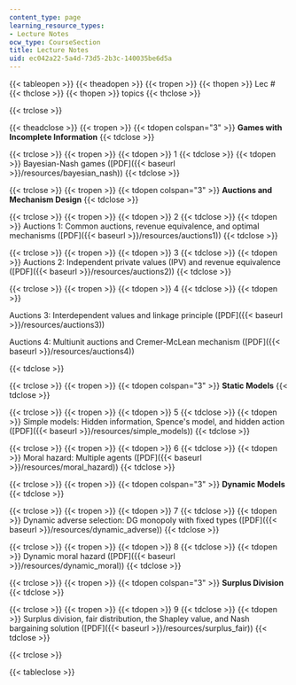 ```yaml
---
content_type: page
learning_resource_types:
- Lecture Notes
ocw_type: CourseSection
title: Lecture Notes
uid: ec042a22-5a4d-73d5-2b3c-140035be6d5a
---
```


{{< tableopen >}}
{{< theadopen >}}
{{< tropen >}}
{{< thopen >}}
Lec #
{{< thclose >}}
{{< thopen >}}
topics
{{< thclose >}}

{{< trclose >}}

{{< theadclose >}}
{{< tropen >}}
{{< tdopen colspan="3" >}}
**Games with Incomplete Information**
{{< tdclose >}}

{{< trclose >}}
{{< tropen >}}
{{< tdopen >}}
1
{{< tdclose >}}
{{< tdopen >}}
Bayesian-Nash games ([PDF]({{< baseurl >}}/resources/bayesian_nash))
{{< tdclose >}}

{{< trclose >}}
{{< tropen >}}
{{< tdopen colspan="3" >}}
**Auctions and Mechanism Design**
{{< tdclose >}}

{{< trclose >}}
{{< tropen >}}
{{< tdopen >}}
2
{{< tdclose >}}
{{< tdopen >}}
Auctions 1: Common auctions, revenue equivalence, and optimal mechanisms ([PDF]({{< baseurl >}}/resources/auctions1))
{{< tdclose >}}

{{< trclose >}}
{{< tropen >}}
{{< tdopen >}}
3
{{< tdclose >}}
{{< tdopen >}}
Auctions 2: Independent private values (IPV) and revenue equivalence ([PDF]({{< baseurl >}}/resources/auctions2))
{{< tdclose >}}

{{< trclose >}}
{{< tropen >}}
{{< tdopen >}}
4
{{< tdclose >}}
{{< tdopen >}}


Auctions 3: Interdependent values and linkage principle ([PDF]({{< baseurl >}}/resources/auctions3))

Auctions 4: Multiunit auctions and Cremer-McLean mechanism ([PDF]({{< baseurl >}}/resources/auctions4))


{{< tdclose >}}

{{< trclose >}}
{{< tropen >}}
{{< tdopen colspan="3" >}}
**Static Models**
{{< tdclose >}}

{{< trclose >}}
{{< tropen >}}
{{< tdopen >}}
5
{{< tdclose >}}
{{< tdopen >}}
Simple models: Hidden information, Spence's model, and hidden action ([PDF]({{< baseurl >}}/resources/simple_models))
{{< tdclose >}}

{{< trclose >}}
{{< tropen >}}
{{< tdopen >}}
6
{{< tdclose >}}
{{< tdopen >}}
Moral hazard: Multiple agents ([PDF]({{< baseurl >}}/resources/moral_hazard))
{{< tdclose >}}

{{< trclose >}}
{{< tropen >}}
{{< tdopen colspan="3" >}}
**Dynamic Models**
{{< tdclose >}}

{{< trclose >}}
{{< tropen >}}
{{< tdopen >}}
7
{{< tdclose >}}
{{< tdopen >}}
Dynamic adverse selection: DG monopoly with fixed types ([PDF]({{< baseurl >}}/resources/dynamic_adverse))
{{< tdclose >}}

{{< trclose >}}
{{< tropen >}}
{{< tdopen >}}
8
{{< tdclose >}}
{{< tdopen >}}
Dynamic moral hazard ([PDF]({{< baseurl >}}/resources/dynamic_moral))
{{< tdclose >}}

{{< trclose >}}
{{< tropen >}}
{{< tdopen colspan="3" >}}
**Surplus Division**
{{< tdclose >}}

{{< trclose >}}
{{< tropen >}}
{{< tdopen >}}
9
{{< tdclose >}}
{{< tdopen >}}
Surplus division, fair distribution, the Shapley value, and Nash bargaining solution ([PDF]({{< baseurl >}}/resources/surplus_fair))
{{< tdclose >}}

{{< trclose >}}

{{< tableclose >}}